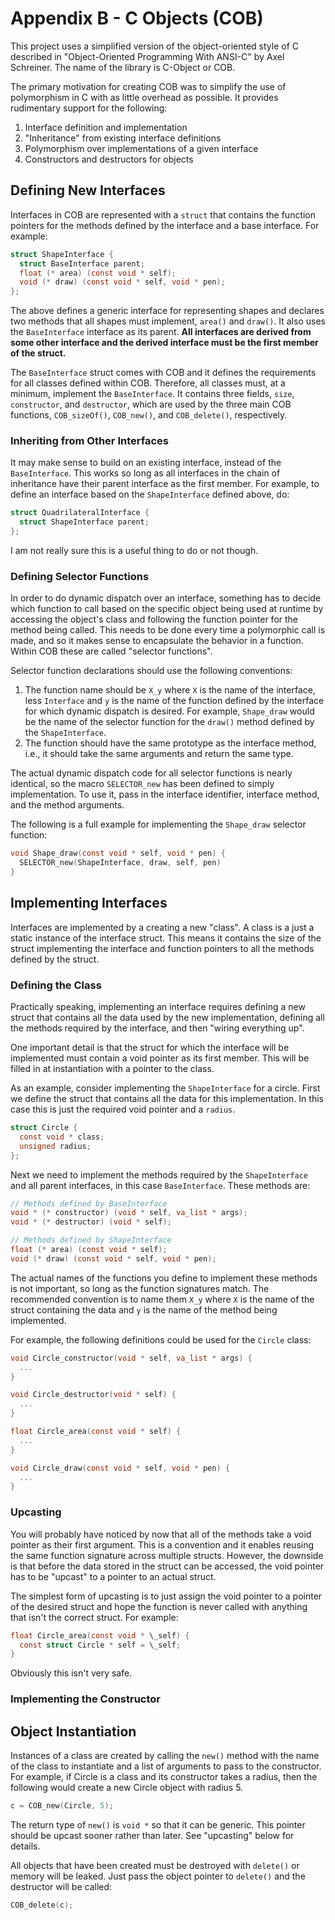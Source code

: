 # Appendix B - C Objects (COB)

This project uses a simplified version of the object-oriented style of C
described in "Object-Oriented Programming With ANSI-C" by Axel Schreiner. The
name of the library is C-Object or COB.

The primary motivation for creating COB was to simplify the use of polymorphism
in C with as little overhead as possible. It provides rudimentary support for
the following:

1. Interface definition and implementation
2. "Inheritance" from existing interface definitions
3. Polymorphism over implementations of a given interface
4. Constructors and destructors for objects

## Defining New Interfaces

Interfaces in COB are represented with a `struct` that contains the function
pointers for the methods defined by the interface and a base interface. For
example:

```c
struct ShapeInterface {
  struct BaseInterface parent;
  float (* area) (const void * self);
  void (* draw) (const void * self, void * pen);
};
```

The above defines a generic interface for representing shapes and declares two
methods that all shapes must implement, `area()` and `draw()`. It also uses
the `BaseInterface` interface as its parent. **All interfaces are derived from
some other interface and the derived interface must be the first member of the
struct.**

The `BaseInterface` struct comes with COB and it defines the requirements for
all classes defined within COB. Therefore, all classes must, at a minimum,
implement the `BaseInterface`. It contains three fields, `size`, `constructor`,
and `destructor`, which are used by the three main COB functions,
`COB_sizeOf()`, `COB_new()`, and `COB_delete()`, respectively.

### Inheriting from Other Interfaces

It may make sense to build on an existing interface, instead of the
`BaseInterface`. This works so long as all interfaces in the chain of
inheritance have their parent interface as the first member. For example, to
define an interface based on the `ShapeInterface` defined above, do:

```c
struct QuadrilateralInterface {
  struct ShapeInterface parent;
};
```

I am not really sure this is a useful thing to do or not though.

### Defining Selector Functions

In order to do dynamic dispatch over an interface, something has to decide which
function to call based on the specific object being used at runtime by accessing
the object's class and following the function pointer for the method being
called. This needs to be done every time a polymorphic call is made, and so it
makes sense to encapsulate the behavior in a function. Within COB these are
called "selector functions".

Selector function declarations should use the following conventions:

1. The function name should be `X_y` where `X` is the name of the interface,
   less `Interface` and `y` is the name of the function defined by the interface
   for which dynamic dispatch is desired. For example, `Shape_draw` would be the
   name of the selector function for the `draw()` method defined by the
   `ShapeInterface`.
2. The function should have the same prototype as the interface method, i.e., it
   should take the same arguments and return the same type.

The actual dynamic dispatch code for all selector functions is nearly identical,
so the macro `SELECTOR_new` has been defined to simply implementation. To use
it, pass in the interface identifier, interface method, and the method
arguments.

The following is a full example for implementing the `Shape_draw` selector
function:

```c
void Shape_draw(const void * self, void * pen) {
  SELECTOR_new(ShapeInterface, draw, self, pen)
}
```

## Implementing Interfaces

Interfaces are implemented by a creating a new "class". A class is a just a
static instance of the interface struct. This means it contains the size of the
struct implementing the interface and function pointers to all the methods
defined by the struct.

### Defining the Class

Practically speaking, implementing an interface requires defining a new struct
that contains all the data used by the new implementation, defining all the
methods required by the interface, and then "wiring everything up".

One important detail is that the struct for which the interface will be
implemented must contain a void pointer as its first member. This will be filled
in at instantiation with a pointer to the class.

As an example, consider implementing the `ShapeInterface` for a circle. First we
define the struct that contains all the data for this implementation. In this
case this is just the required void pointer and a `radius`.

```c
struct Circle {
  const void * class;
  unsigned radius;
};
```

Next we need to implement the methods required by the `ShapeInterface` and all
parent interfaces, in this case `BaseInterface`. These methods are:

```c
// Methods defined by BaseInterface
void * (* constructor) (void * self, va_list * args);
void * (* destructor) (void * self);

// Methods defined by ShapeInterface
float (* area) (const void * self);
void (* draw) (const void * self, void * pen);
```

The actual names of the functions you define to implement these methods is not
important, so long as the function signatures match. The recommended convention
is to name them `X_y` where `X` is the name of the struct containing the data
and `y` is the name of the method being implemented.

For example, the following definitions could be used for the `Circle` class:

```c
void Circle_constructor(void * self, va_list * args) {
  ...
}

void Circle_destructor(void * self) {
  ...
}

float Circle_area(const void * self) {
  ...
}

void Circle_draw(const void * self, void * pen) {
  ...
}
```

### Upcasting

You will probably have noticed by now that all of the methods take a void
pointer as their first argument. This is a convention and it enables reusing the
same function signature across multiple structs. However, the downside is that
before the data stored in the struct can be accessed, the void pointer has to be
"upcast" to a pointer to an actual struct.

The simplest form of upcasting is to just assign the void pointer to a pointer
of the desired struct and hope the function is never called with anything that
isn't the correct struct. For example:

```c
float Circle_area(const void * \_self) {
  const struct Circle * self = \_self;
}
```

Obviously this isn't very safe.

### Implementing the Constructor

## Object Instantiation

Instances of a class are created by calling the `new()` method with the name of
the class to instantiate and a list of arguments to pass to the constructor.
For example, if Circle is a class and its constructor takes a radius, then the
following would create a new Circle object with radius 5.

```c
c = COB_new(Circle, 5);
```

The return type of `new()` is `void *` so that it can be generic. This pointer
should be upcast sooner rather than later. See "upcasting" below for details.

All objects that have been created must be destroyed with `delete()` or memory
will be leaked. Just pass the object pointer to `delete()` and the destructor
will be called:

```c
COB_delete(c);
```
